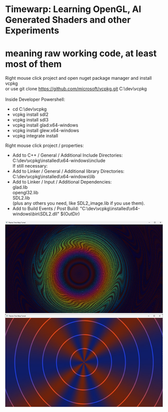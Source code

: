 # Timewarp: Learning OpenGL, AI Generated Shaders and other Experiments
# meaning raw working code, at least most of them
Right mouse click project and open nuget package manager and install vcpkg<br>
or use git clone https://github.com/microsoft/vcpkg.git C:\dev\vcpkg<br><br>
Inside Developer Powershell:<br>
- cd C:\dev\vcpkg
- vcpkg install sdl2<br>
- vcpkg install sdl3<br>
- vcpkg install glad:x64-windows<br>
- vcpkg install glew:x64-windows<br>
- vcpkg integrate install<br>

Right mouse click project / properties:<br>
- Add to C++ / General / Additional Include Directories: C:\dev\vcpkg\installed\x64-windows\include<br>
If still necessary:
- Add to Linker / General / Additional library Directories: C:\dev\vcpkg\installed\x64-windows\lib<br>
- Add to  Linker / Input /  Additional Dependencies:<br>
glad.lib<br>
opengl32.lib<br>
SDL2.lib<br>
(plus any others you need, like SDL2_image.lib if you use them).<br>
- Add to Build Events / Post Build: "C:\dev\vcpkg\installed\x64-windows\bin\SDL2.dll" $(OutDir)

<img src=https://github.com/RayColt/timewarp/blob/master/.gitfiles/timewarp.jpg />
<img src=https://github.com/RayColt/timewarp/blob/master/.gitfiles/timewarp2.jpg />

